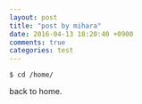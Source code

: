 ```yaml
---
layout: post
title: "post by mihara"
date: 2016-04-13 18:20:40 +0900
comments: true
categories: test 
---
```


```
$ cd /home/
```
back to home.


